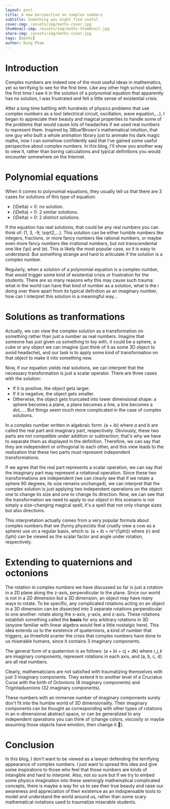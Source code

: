 ```yaml
---
layout: post
title: A new perspective on complex numbers
subtitle: Something you might find useful
cover-img: /assets/img/maths-cover.jpg
thumbnail-img: /assets/img/maths-thumbnail.jpg
share-img: /assets/img/maths-cover.jpg
tags: [maths]
author: Dung Pham
---
```

# Introduction
Complex numbers are indeed one of the most useful ideas in mathematics, yet so terrifying to see for the first time. Like any other high school student, the first time I saw it in the solution of a polynomial equation that apparently has no solution, I was frustrated and felt a little sense of existential crisis.

After a long time battling with hundreds of physics problems that use complex numbers as a tool (electrical circuit, oscillation, wave equation,...), I began to appreciate their beauty and magical properties to handle some of the problems that would cause lots of headaches if we used real numbers to represent them. Inspired by 3Blue1Brown's mathematical intuition, that one guy who built a whole animation library just to animate his dark magic maths, now I can somehow confidently said that I've gained some useful perspective about complex numbers. In this blog, I'll show you another way to view it, rather than boring calculations and typical definitions you would encounter somewhere on the Internet.

# Polynomial equations
When it comes to polynomial equations, they usually tell us that there are 3 cases for solutions of this type of equation:
- \(\Delta\) < 0: no solution.
- \(\Delta\) = 0: 2 similar solutions.
- \(\Delta\) > 0: 2 distinct solutions.

If the equation has real solutions, that could be any real numbers you can think of: \(1, 3, -9, \sqrt2,...\). This solution can be either humble numbers like integers, fractions, or more fancy numbers like rational numbers, or maybe even more fancy numbers like irrational numbers, but not transcendental one like \(\pi\) and \(e\). This is likely the most popular case, so it is easy to understand. But something strange and hard to articulate if the solution is a complex number. 

Regularly, when a solution of a polynomial equation is a complex number, that would trigger some kind of existential crisis or frustration for the students. There are so many reasons why this may cause such trauma: what in the world can have that kind of number as a solution, what is the $i$ doing over there apart from its typical definition as an imaginary number, how can I interpret this solution in a meaningful way...

# Solutions as tranformations
Actually, we can view the complex solution as a transformation on something rather than just a number as real numbers. Imagine that someone has just given us something to toy with, it could be a sphere, a cube or any object we can imagine (just think of it as some 3D object to avoid headache), and our task is to apply some kind of transformation on that object to make it into something new.

Now, if our equation yields real solutions, we can interpret that the necessary transformation is just a scalar operator. There are three cases with the solution:
- If it is positive, the object gets larger.
- If it is negative, the object gets smaller.
- Otherwise, the object gets truncated into lower dimensional shape: a sphere becomes a plane, a plane becomes a line, a line becomes a dot,.... But things seem much more complicated in the case of complex solutions.

In a complex number written in algebraic form:
\(a + ib\)
where $a$ and $b$ are called the real part and imaginary part, respectively. Obviously, these two parts are not compatible under addition or subtraction; that's why we have to separate them as displayed in the definition. Therefore, we can say that they are independent or orthogonal to each other, and this view leads to the realization that these two parts must represent independent transformations.

If we agree that the real part represents a scalar operation, we can say that the imaginary part may represent a rotational operation. Since these two transformations are independent (we can clearly see that if we rotate a sphere 90 degrees, its size remains unchanged), we can interpret that the complex solution is just applying two independent operations on the object: one to change its size and one to change its direction. Now, we can see that the transformation we need to apply to our object in this scenario is not simply a size-changing magical spell, it's a spell that not only change sizes but also directions.

This interpretation actually comes from a very popular formula about complex numbers that we (funny physicists that cruelly view a cow as a sphere) use on a regular basis, which is:
\(a + ib = re^{i\phi}\)
where \(r\) and \(\phi\) can be viewed as the scalar factor and angle under rotation, respectively.

# Extending to quaternions and octonions
The rotation in complex numbers we have discussed so far is just a rotation in a 2D plane along the z-axis, perpendicular to the plane. Since our world is not in a 2D dimension but a 3D dimension, an object may have many ways to rotate. To be specific, any complicated rotations acting on an object in a 3D dimension can be dissected into 3 separate rotations perpendicular to one another: rotate along the x-axis, y-axis, and z-axis. These rotations establish something called the **basis** for any arbitrary rotations in 3D (anyone familiar with linear algebra would feel a little nostalgic here). This idea extends us to the existence of quaternions, a kind of number that triggers, as threefold scarier the crisis that complex numbers have done to us miserable humans, since it contains 3 imaginary components.

The general form of a quaternion is as follows:
\(a + bi + cj + dk\)
where $i, j, k$ are imaginary components, represent rotations in each axis, and \(a, b, c, d\) are all real numbers.

Clearly, mathematicians are not satisfied with traumatizing themselves with just 3 imaginary components. They extend it to another level of a Cruciatus Curse with the birth of Octonions (8 imaginary components) and Trigintaduonions (32 imaginary components).

These numbers with an immense number of imaginary components surely don't fit into the humble world of 3D dimensionality. Their imaginary components can be thought as corresponding with other types of rotations in an n-dimensional abstract space, or can be generalized to any independent operations you can think of (change colors, viscosity or maybe assuming those objects have emotion, then change it 👑).

# Conclusion

In this blog, I don't want to be viewed as a lawyer defending the terrifying appearance of complex numbers. I just want to spread this idea and give some inspirations to those who feel that those numbers are kinds of intangible and hard to interpret. Also, not so sure but if we try to embed some physics imagination into these seemingly mathematical complicated concepts, there is maybe a way for us to see their true beauty and raise our awareness and appreciation of their existence as an indispensable tools to model and understand the world around us, rather than some scary mathematical notations used to traumatize miserable students.
